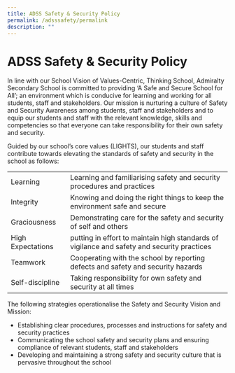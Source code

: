 ```yaml
---
title: ADSS Safety & Security Policy
permalink: /adsssafety/permalink
description: ""
---
```

ADSS Safety & Security Policy
===============================

In line with our School Vision of Values-Centric, Thinking School, Admiralty Secondary School is committed to providing ‘A Safe and Secure School for All’; an environment which is conducive for learning and working for all students, staff and stakeholders. Our mission is nurturing a culture of Safety and Security Awareness among students, staff and stakeholders and to equip our students and staff with the relevant knowledge, skills and competencies so that everyone can take responsibility for their own safety and security.  

Guided by our school’s core values (LIGHTS), our students and staff contribute towards elevating the standards of safety and security in the school as follows:

<table>
	<tr> 
		<td> Learning </td>
		<td> Learning and familiarising safety and security procedures and practices
</tr> 
	<tr>
	<td> Integrity 
		<td> Knowing and doing the right things to keep the environment safe and secure
</tr> 
	<tr>
<td> Graciousness 
	<td> Demonstrating care for the safety and security of self and others
</tr> 
	<tr>
<td> High Expectations  
<td> putting in effort to maintain high standards of vigilance and safety and security practices
	</tr> 
	<tr>
<td> Teamwork
<td> Cooperating with the school by reporting defects and safety and security hazards
</tr> 
	<tr>
<td> Self-discipline
<td> Taking responsibility for own safety and security at all times
	</tr>
</table>
			 
			 

  

The following strategies operationalise the Safety and Security Vision and Mission:

*   Establishing clear procedures, processes and instructions for safety and security practices
*   Communicating the school safety and security plans and ensuring compliance of relevant students, staff and stakeholders
*   Developing and maintaining a strong safety and security culture that is pervasive throughout the school